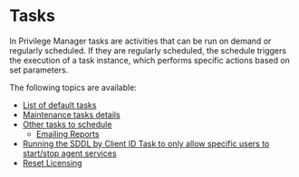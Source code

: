 [title]: # (Tasks)
[tags]: # (intro)
[priority]: # (6000)
# Tasks

In Privilege Manager tasks are activities that can be run on demand or regularly scheduled. If they are regularly scheduled, the schedule triggers the execution of a task instance, which performs specific actions based on set parameters.

The following topics are available:

* [List of default tasks](default-tasks.md)
* [Maintenance tasks details](maintenance.md)
* [Other tasks to schedule](scheduled/index.md)
  * [Emailing Reports](scheduled/email-reports.md)
* [Running the SDDL by Client ID Task to only allow specific users to start/stop agent services](sddl-client.md)
* [Reset Licensing](reset-license.md)

